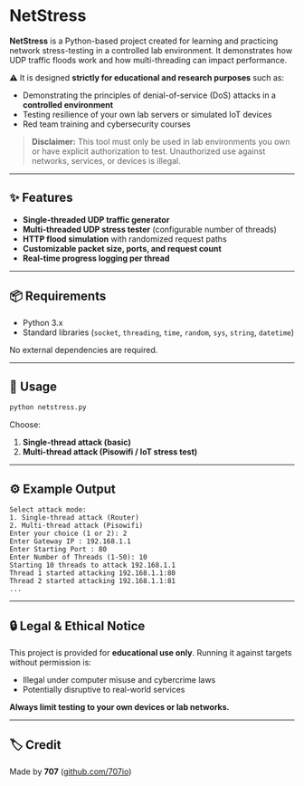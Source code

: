 # NetStress

**NetStress** is a Python-based project created for learning and practicing network stress-testing in a controlled lab environment. 
It demonstrates how UDP traffic floods work and how multi-threading can impact performance.

⚠️ It is designed **strictly for educational and research purposes** such as:

- Demonstrating the principles of denial-of-service (DoS) attacks in a **controlled environment**
- Testing resilience of your own lab servers or simulated IoT devices
- Red team training and cybersecurity courses

> **Disclaimer:**
> This tool must only be used in lab environments you own or have explicit authorization to test.
> Unauthorized use against networks, services, or devices is illegal.

---

## ✨ Features

- **Single-threaded UDP traffic generator**
- **Multi-threaded UDP stress tester** (configurable number of threads)
- **HTTP flood simulation** with randomized request paths
- **Customizable packet size, ports, and request count**
- **Real-time progress logging per thread**

---

## 📦 Requirements

- Python 3.x
- Standard libraries (`socket`, `threading`, `time`, `random`, `sys`, `string`, `datetime`)

No external dependencies are required.

---

## 🚀 Usage

```bash
python netstress.py
```

Choose:
1. **Single-thread attack (basic)**
2. **Multi-thread attack (Pisowifi / IoT stress test)**

---

## ⚙️ Example Output

```
Select attack mode:
1. Single-thread attack (Router)
2. Multi-thread attack (Pisowifi)
Enter your choice (1 or 2): 2
Enter Gateway IP : 192.168.1.1
Enter Starting Port : 80
Enter Number of Threads (1-50): 10
Starting 10 threads to attack 192.168.1.1
Thread 1 started attacking 192.168.1.1:80
Thread 2 started attacking 192.168.1.1:81
...
```

---

## 🔒 Legal & Ethical Notice

This project is provided for **educational use only**. Running it against targets without permission is:

- Illegal under computer misuse and cybercrime laws
- Potentially disruptive to real-world services

**Always limit testing to your own devices or lab networks.**

---

## 🏷️ Credit

Made by **707** ([github.com/707io](https://github.com/707io))


